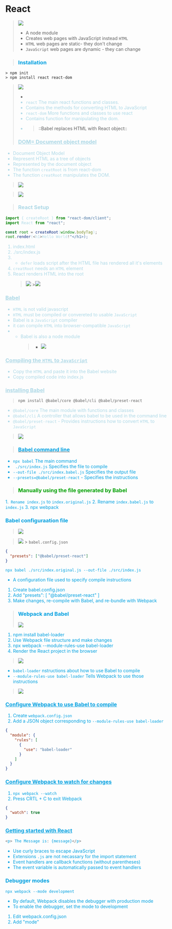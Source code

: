 # React

> ![](images/1.png)
>
> - A node module
> - Creates web pages with JavaScript instead `HTML`
> - `HTML` web pages are static- they don't change
> - `JavaScript` web pages are dynamic - they can change

> ### <font color="slate"> Installation</font>

```
> npm init
> npm install react react-dom
```

> ![](images/slide1.png)
>
> - <font color="lightblue">
> - `react` The main react functions and classes.
> - Contains the methods for converting HTML to JavaScript
> - `react-dom` More functions and classes to use react
> - Contains function for manipulating the dom.
> - >   ::Babel replaces HTML with React object::
> 
> ### <ins> DOM= Document object model
- Document Object Model
- Represent HTML as a tree of objects
- Represented by the document object
- The function `creatRoot` is from react-dom
- The function `creatRoot` manipulates the DOM.
>![](images/slide2.png)

> ![](images/slide13.png)

> ### <font color="lightblue"> React Setup</font>

```js
import { createRoot } from "react-dom/client";
import React from "react";

const root = createRoot(window.bodyTag);
root.render(<h1>Hello World!"</h1>);
```

1. index.html
2. ./src/index.js
3. <script src="./dist/main.js" defer></script>
   - `defer` loads script after the HTML file has rendered all it's elements
4. `creatRoot` needs an `HTML` element
5. React renders HTML into the root
   > ![](images/slide3.png) >![](images/slide4.png)

### <ins>Babel<ins>

- `HTML` is not valid javascript
- `HTML` must be compiled or convereted to usable `JavaScript`
- Babel is a `JavaScript` compiler
- it can compile `HTML` into browser-compatible `JavaScript`
- - Babel is also a node module
    > - ![](/images/slide6.png)

### <ins>Compiling the `HTML` to `JavaScript`<ins>

- Copy the `HTML` and paste it into the Babel website
- Copy compiled code into index.js

### <ins>installing Babel<ins>

> `npm install @babel/core @babel/cli @babel/preset-react`

- `@babel/core` The main module with functions and classes
- `@babel/cli` A controller that allows babel to be used in the command line
- `@babel/preset-react` - Provides instructions how to convert `HTML` to `JavaScript`

> ![](images/slide7.png)

> ### <ins><font color="slate"> Babel command line<font>

- `npx babel` The main command
- ` ./src/index.js` Specifies the file to compile
- `--out-file ./src/index.babel.js` Specifies the output file
- `--presets=@babel/preset-react` - Specifies the instructions

> ### <font color="slat"> Manually using the file generated by Babel</font>

1.` Rename index.js` to `index.original.js` 2. Rename `index.babel.js` to `index.js` 3. npx webpack

### Babel configuraation file

> ![](images/slide8.png)

> ![](images/slide9.png) > `babel.config.json`

```json
{
  "presets": ["@babel/preset-react"]
}
```

`npx babel ./src/index.original.js --out-file ./src/index.js`

- A configuration file used to specify compile instructions

1. Create babel.config.json
2. Add "presets": [ "@babel/preset-react" ]
3. Make changes, re-compile with Babel, and re-bundle with Webpack

> ### <font color="slate">Webpack and Babel</font>
>
> ![](images/slide10.png)

1. npm install babel-loader
2. Use Webpack file structure and make changes
3. npx webpack --module-rules-use babel-loader
4. Render the React project in the browser

> ![](images/slide11.png)

- `babel-loader` nstructions about how to use Babel to compile
- `--module-rules-use babel-loader` Tells Webpack to use those instructions

> ![](images/slide12.png)

### <ins>Configure Webpack to use Babel to compile

1. Create `webpack.config.json`
2. Add a JSON object corresponding to `--module-rules-use babel-loader`

```json
{
  "module": {
    "rules": [
      {
        "use": "babel-loader"
      }
    ]
  }
}
```

### <ins>Configure Webpack to watch for changes

1. `npx webpack --watch`
2. Press CRTL + C to exit Webpack

```json
{
  "watch": true
}
```

### <ins>Getting started with React

```js
<p> The Message is: {message}</p>
```

- Use curly braces to escape JavaScript
- Extensions `.js` are not necassary for the import statement
- Event handlers are callback functions (without parentheses)
- The event variable is automatically passed to event handlers

### Debugger modes

`npx webpack --mode development`

- By default, Webpack disables the debugger with production mode
- To enable the debugger, set the mode to development

1. Edit webpack.config.json
2. Add "mode"